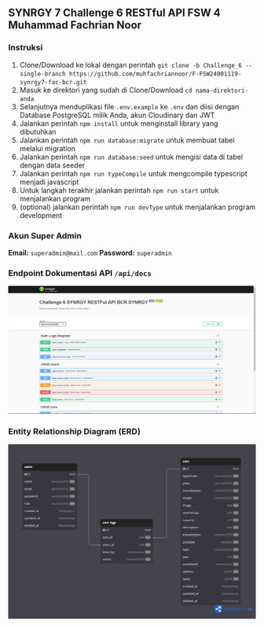 ## SYNRGY 7 Challenge 6 RESTful API FSW 4 Muhammad Fachrian Noor

### Instruksi

1. Clone/Download ke lokal dengan perintah `git clone -b Challenge_6 --single-branch https://github.com/muhfachriannoor/F-FSW24001119-synrgy7-fac-bcr.git`
2. Masuk ke direktori yang sudah di Clone/Download `cd nama-direktori-anda`
3. Selanjutnya menduplikasi file `.env.example` ke `.env` dan diisi dengan Database PostgreSQL milik Anda, akun Cloudinary dan JWT
4. Jalankan perintah `npm install` untuk menginstall library yang dibutuhkan
5. Jalankan perintah `npm run database:migrate` untuk membuat tabel melalui migration
6. Jalankan perintah `npm run database:seed` untuk mengisi data di tabel dengan data seeder
7. Jalankan perintah `npm run typeCompile` untuk mengcompile typescript menjadi javascript
8. Untuk langkah terakhir jalankan perintah `npm run start` untuk menjalankan program
9. (optional) jalankan perintah `npm run devType` untuk menjalankan program development

### Akun Super Admin
**Email:** `superadmin@mail.com` **Password:** `superadmin`

### Endpoint Dokumentasi API `/api/docs`
![](./DOCS-API-SwaggerUI.png)

### Entity Relationship Diagram (ERD)
![](./ERD-Challenge-6-SYNRGY.png)
